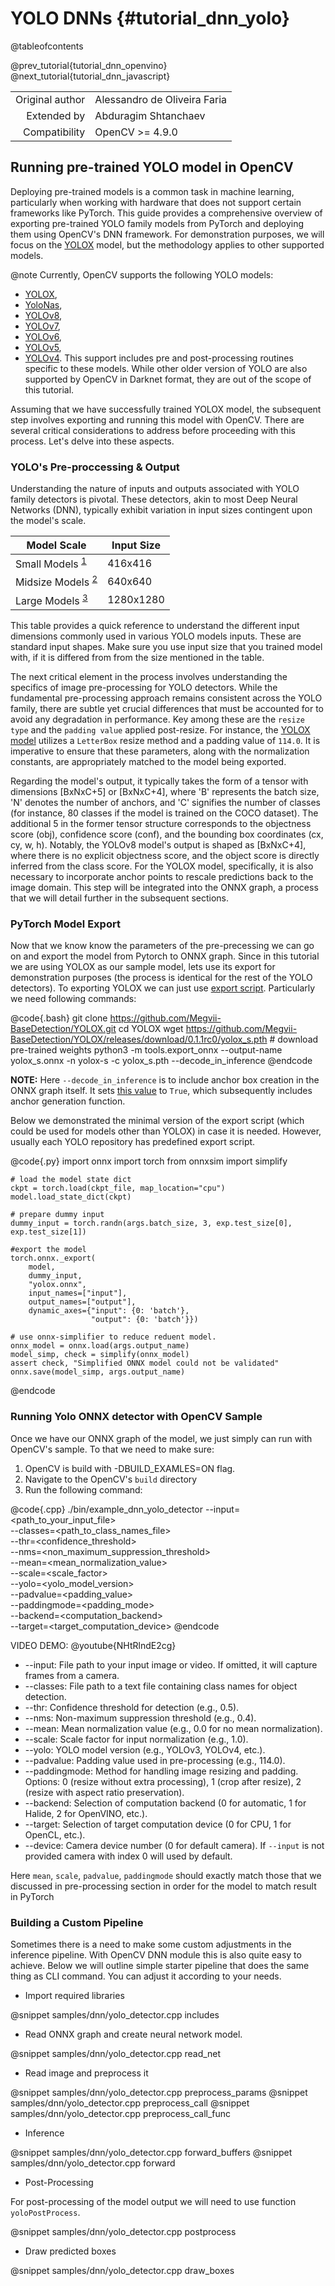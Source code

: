 YOLO DNNs  {#tutorial_dnn_yolo}
===============================

@tableofcontents

@prev_tutorial{tutorial_dnn_openvino}
@next_tutorial{tutorial_dnn_javascript}

|    |    |
| -: | :- |
| Original author | Alessandro de Oliveira Faria |
| Extended by     | Abduragim Shtanchaev |
| Compatibility   | OpenCV >= 4.9.0 |


Running pre-trained YOLO model in OpenCV
----------------------------------------

Deploying pre-trained models is a common task in machine learning, particularly when working with
hardware that does not support certain frameworks like PyTorch. This guide provides a comprehensive
overview of exporting pre-trained YOLO family models from PyTorch and deploying them using OpenCV's
DNN framework. For demonstration purposes, we will focus on the [YOLOX](https://github.com/Megvii-BaseDetection/YOLOX/blob/main)
model, but the methodology applies to other supported models.

@note Currently, OpenCV supports the following YOLO models:
- [YOLOX](https://github.com/Megvii-BaseDetection/YOLOX/blob/main),
- [YoloNas](https://github.com/Deci-AI/super-gradients/tree/master),
- [YOLOv8](https://github.com/ultralytics/ultralytics/tree/main),
- [YOLOv7](https://github.com/WongKinYiu/yolov7/tree/main),
- [YOLOv6](https://github.com/meituan/YOLOv6/blob/main),
- [YOLOv5](https://github.com/ultralytics/yolov5),
- [YOLOv4](https://github.com/Tianxiaomo/pytorch-YOLOv4).
This support includes pre and post-processing routines specific to these models. While other older
version of YOLO are also supported by OpenCV in Darknet format, they are out of the scope of this tutorial.


Assuming that we have successfully trained YOLOX model, the subsequent step involves exporting and
running this model with OpenCV. There are several critical considerations to address before
proceeding with this process. Let's delve into these aspects.

### YOLO's Pre-proccessing & Output

Understanding the nature of inputs and outputs associated with YOLO family detectors is pivotal.
These detectors, akin to most Deep Neural Networks (DNN), typically exhibit variation in input
sizes contingent upon the model's scale.

| Model Scale  | Input Size   |
|--------------|--------------|
| Small Models <sup>[1](https://github.com/Megvii-BaseDetection/YOLOX/tree/main#standard-models)</sup>| 416x416      |
| Midsize Models <sup>[2](https://github.com/Megvii-BaseDetection/YOLOX/tree/main#standard-models)</sup>| 640x640    |
| Large Models <sup>[3](https://github.com/meituan/YOLOv6/tree/main#benchmark)</sup>| 1280x1280    |

This table provides a quick reference to understand the different input dimensions commonly used in
various YOLO models inputs. These are standard input shapes. Make sure you use input size that you
trained model with, if it is differed from from the size mentioned in the table.

The next critical element in the process involves understanding the specifics of image pre-processing
for YOLO detectors. While the fundamental pre-processing approach remains consistent across the YOLO
family, there are subtle yet crucial differences that must be accounted for to avoid any degradation
in performance. Key among these are the `resize type` and the `padding value` applied post-resize.
For instance, the [YOLOX model](https://github.com/Megvii-BaseDetection/YOLOX/blob/ac58e0a5e68e57454b7b9ac822aced493b553c53/yolox/data/data_augment.py#L142)
utilizes a `LetterBox` resize method and a padding value of `114.0`. It is imperative to ensure that
these parameters, along with the normalization constants, are appropriately matched to the model being
exported.

Regarding the model's output, it typically takes the form of a tensor with dimensions [BxNxC+5] or
[BxNxC+4], where 'B' represents the batch size, 'N' denotes the number of anchors, and 'C' signifies
the number of classes (for instance, 80 classes if the model is trained on the COCO dataset).
The additional 5 in the former tensor structure corresponds to the objectness score (obj), confidence
score (conf), and the bounding box coordinates (cx, cy, w, h). Notably, the YOLOv8 model's output
is shaped as [BxNxC+4], where there is no explicit objectness score, and the object score is directly
inferred from the class score. For the YOLOX model, specifically, it is also necessary to incorporate
anchor points to rescale predictions back to the image domain. This step will be integrated into
the ONNX graph, a process that we will detail further in the subsequent sections.


### PyTorch Model Export

Now that we know know the parameters of the pre-precessing we can go on and export the model from
Pytorch to ONNX graph. Since in this tutorial we are using YOLOX as our sample model, lets use its
export for demonstration purposes (the process is  identical for the rest of the YOLO detectors).
To exporting YOLOX we can just use [export script](https://github.com/Megvii-BaseDetection/YOLOX/blob/ac58e0a5e68e57454b7b9ac822aced493b553c53/tools/export_onnx.py). Particularly we need following commands:

@code{.bash}
git clone https://github.com/Megvii-BaseDetection/YOLOX.git
cd YOLOX
wget https://github.com/Megvii-BaseDetection/YOLOX/releases/download/0.1.1rc0/yolox_s.pth # download pre-trained weights
python3 -m tools.export_onnx --output-name yolox_s.onnx -n yolox-s -c yolox_s.pth --decode_in_inference
@endcode

**NOTE:** Here `--decode_in_inference` is to include anchor box creation in the ONNX graph itself.
It sets [this value](https://github.com/Megvii-BaseDetection/YOLOX/blob/ac58e0a5e68e57454b7b9ac822aced493b553c53/yolox/models/yolo_head.py#L210C16-L210C39)
to `True`, which subsequently includes anchor generation function.

Below we demonstrated the minimal version of the export script (which could be used for models other
than YOLOX) in case it is needed. However, usually each YOLO repository has predefined export script.

@code{.py}
    import onnx
    import torch
    from onnxsim import simplify

    # load the model state dict
    ckpt = torch.load(ckpt_file, map_location="cpu")
    model.load_state_dict(ckpt)

    # prepare dummy input
    dummy_input = torch.randn(args.batch_size, 3, exp.test_size[0], exp.test_size[1])

    #export the model
    torch.onnx._export(
        model,
        dummy_input,
        "yolox.onnx",
        input_names=["input"],
        output_names=["output"],
        dynamic_axes={"input": {0: 'batch'},
                      "output": {0: 'batch'}})

    # use onnx-simplifier to reduce reduent model.
    onnx_model = onnx.load(args.output_name)
    model_simp, check = simplify(onnx_model)
    assert check, "Simplified ONNX model could not be validated"
    onnx.save(model_simp, args.output_name)
@endcode

### Running Yolo ONNX detector with OpenCV Sample

Once we have our ONNX graph of the model, we just simply can run with OpenCV's sample. To that we need to make sure:

1. OpenCV is build with -DBUILD_EXAMLES=ON flag.
2. Navigate to the OpenCV's `build` directory
3. Run the following command:

@code{.cpp}
./bin/example_dnn_yolo_detector --input=<path_to_your_input_file> \
                                --classes=<path_to_class_names_file> \
                                --thr=<confidence_threshold> \
                                --nms=<non_maximum_suppression_threshold> \
                                --mean=<mean_normalization_value> \
                                --scale=<scale_factor> \
                                --yolo=<yolo_model_version> \
                                --padvalue=<padding_value> \
                                --paddingmode=<padding_mode> \
                                --backend=<computation_backend> \
                                --target=<target_computation_device>
@endcode

VIDEO DEMO:
@youtube{NHtRlndE2cg}

- --input: File path to your input image or video. If omitted, it will capture frames from a camera.
- --classes: File path to a text file containing class names for object detection.
- --thr: Confidence threshold for detection (e.g., 0.5).
- --nms: Non-maximum suppression threshold (e.g., 0.4).
- --mean: Mean normalization value (e.g., 0.0 for no mean normalization).
- --scale: Scale factor for input normalization (e.g., 1.0).
- --yolo: YOLO model version (e.g., YOLOv3, YOLOv4, etc.).
- --padvalue: Padding value used in pre-processing (e.g., 114.0).
- --paddingmode: Method for handling image resizing and padding. Options: 0 (resize without extra processing), 1 (crop after resize), 2 (resize with aspect ratio preservation).
- --backend: Selection of computation backend (0 for automatic, 1 for Halide, 2 for OpenVINO, etc.).
- --target: Selection of target computation device (0 for CPU, 1 for OpenCL, etc.).
- --device: Camera device number (0 for default camera). If `--input` is not provided camera with index 0 will used by default.

Here `mean`, `scale`, `padvalue`, `paddingmode` should exactly match those that we discussed
in pre-processing section in order for the model to match result in PyTorch

### Building a Custom Pipeline

Sometimes there is a need to make some custom adjustments in the inference pipeline. With OpenCV DNN
module this is also quite easy to achieve. Below we will outline simple starter pipeline that does
the same thing as CLI command. You can adjust it according to your needs.

- Import required libraries

@snippet samples/dnn/yolo_detector.cpp includes

- Read ONNX graph and create neural network model.

@snippet samples/dnn/yolo_detector.cpp read_net

- Read image and preprocess it

@snippet samples/dnn/yolo_detector.cpp preprocess_params
@snippet samples/dnn/yolo_detector.cpp preprocess_call
@snippet samples/dnn/yolo_detector.cpp preprocess_call_func

- Inference

@snippet samples/dnn/yolo_detector.cpp forward_buffers
@snippet samples/dnn/yolo_detector.cpp forward


- Post-Processing

For post-processing of the model output we will need to use function `yoloPostProcess`.

@snippet samples/dnn/yolo_detector.cpp postprocess

- Draw predicted boxes

@snippet samples/dnn/yolo_detector.cpp draw_boxes
